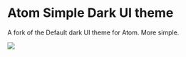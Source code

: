 # Atom Simple Dark UI theme

A fork of the Default dark UI theme for Atom. More simple.

![](https://f.cloud.github.com/assets/671378/2265086/c6897dba-9e7b-11e3-945d-551cac610717.png)
